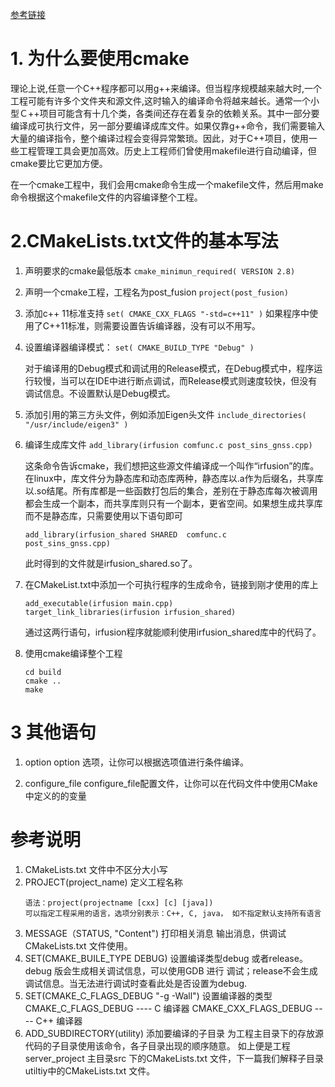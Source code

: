 [参考链接](https://cmake.org/cmake/help/latest/guide/tutorial/index.html)

# 1. 为什么要使用cmake

理论上说,任意一个C++程序都可以用g++来编译。但当程序规模越来越大时,一个工程可能有许多个文件夹和源文件,这时输入的编译命令将越来越长。通常一个小型Ｃ++项目可能含有十几个类，各类间还存在着复杂的依赖关系。其中一部分要编译成可执行文件，另一部分要编译成库文件。如果仅靠g++命令，我们需要输入大量的编译指令，整个编译过程会变得异常繁琐。因此，对于C++项目，使用一些工程管理工具会更加高效。历史上工程师们曾使用makefile进行自动编译，但cmake要比它更加方便。

在一个cmake工程中，我们会用cmake命令生成一个makefile文件，然后用make命令根据这个makefile文件的内容编译整个工程。

# 2.CMakeLists.txt文件的基本写法

1. 声明要求的cmake最低版本
``cmake_minimun_required( VERSION 2.8)``

2. 声明一个cmake工程，工程名为post_fusion
``project(post_fusion)``

3.  添加c++ 11标准支持
``set( CMAKE_CXX_FLAGS "-std=c++11" )``
如果程序中使用了C++11标准，则需要设置告诉编译器，没有可以不用写。

4. 设置编译器编译模式：
``set( CMAKE_BUILD_TYPE "Debug" )``

	对于编译用的Debug模式和调试用的Release模式，在Debug模式中，程序运行较慢，当可以在IDE中进行断点调试，而Release模式则速度较快，但没有调试信息。不设置默认是Debug模式。

5. 添加引用的第三方头文件，例如添加Eigen头文件
``include_directories( "/usr/include/eigen3" )``

6. 编译生成库文件
``add_library(irfusion comfunc.c post_sins_gnss.cpp)``

	这条命令告诉cmake，我们想把这些源文件编译成一个叫作“irfusion”的库。在linux中，库文件分为静态库和动态库两种，静态库以.a作为后缀名，共享库以.so结尾。所有库都是一些函数打包后的集合，差别在于静态库每次被调用都会生成一个副本，而共享库则只有一个副本，更省空间。如果想生成共享库而不是静态库，只需要使用以下语句即可
	
	```
	add_library(irfusion_shared SHARED  comfunc.c 
	post_sins_gnss.cpp)
	```
	此时得到的文件就是irfusion_shared.so了。

7. 在CMakeList.txt中添加一个可执行程序的生成命令，链接到刚才使用的库上
	```
	add_executable(irfusion main.cpp)
	target_link_libraries(irfusion irfusion_shared)
	```
	通过这两行语句，irfusion程序就能顺利使用irfusion_shared库中的代码了。

8. 使用cmake编译整个工程
	```
	cd build
	cmake ..
	make
	```
# 3 其他语句
1. option
option 选项，让你可以根据选项值进行条件编译。

2. configure_file
 configure_file配置文件，让你可以在代码文件中使用CMake中定义的的变量

# 参考说明
1. CMakeLists.txt 文件中不区分大小写
2. PROJECT(project_name) 定义工程名称
	```
	语法：project(projectname [cxx] [c] [java])
	可以指定工程采用的语言，选项分别表示：C++, C, java， 如不指定默认支持所有语言
	```
3. MESSAGE（STATUS, "Content") 打印相关消息
	输出消息，供调试CMakeLists.txt 文件使用。
4. SET(CMAKE_BUILE_TYPE DEBUG) 设置编译类型debug 或者release。 		
	debug 版会生成相关调试信息，可以使用GDB 进行
	调试；release不会生成调试信息。当无法进行调试时查看此处是否设置为debug.
5. SET(CMAKE_C_FLAGS_DEBUG "-g -Wall") 设置编译器的类型
	CMAKE_C_FLAGS_DEBUG ---- C 编译器
	CMAKE_CXX_FLAGS_DEBUG ---- C++ 编译器
6. ADD_SUBDIRECTORY(utility) 添加要编译的子目录
为工程主目录下的存放源代码的子目录使用该命令，各子目录出现的顺序随意。
如上便是工程server_project 主目录src 下的CMakeLists.txt 文件，下一篇我们解释子目录utiltiy中的CMakeLists.txt 文件。
<!--stackedit_data:
eyJoaXN0b3J5IjpbLTE3ODMzNjYyODEsLTIxNTUwNDgyOCwtMT
UyOTE4Mjc2NSwtMTYzNzM1MzYxMCwtNzMwMzg1NzUsLTMzMjUz
MzU0NSwtMjM4NjgwMzQ1XX0=
-->